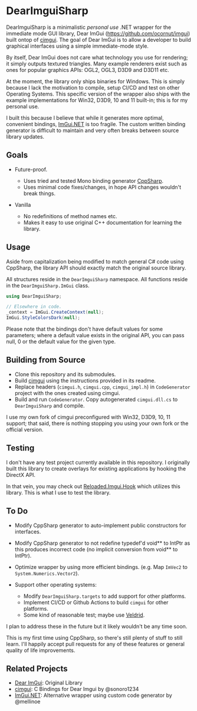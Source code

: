 # DearImguiSharp

DearImguiSharp is a minimalistic *personal use* .NET wrapper for the immediate mode GUI library, Dear ImGui (https://github.com/ocornut/imgui) built ontop of [cimgui](https://github.com/Extrawurst/cimgui). The goal of Dear ImGui is to allow a developer to build graphical interfaces using a simple immediate-mode style. 

By itself, Dear ImGui does not care what technology you use for rendering; it simply outputs textured triangles. Many example renderers exist such as ones for popular graphics APIs: OGL2, OGL3, D3D9 and D3D11 etc.

At the moment, the library only ships binaries for Windows. This is simply because I lack the motivation to compile, setup CI/CD and test on other Operating Systems. This specific version of the wrapper also ships with the example implementations for Win32, D3D9, 10 and 11 built-in; this is for my personal use.

I built this because I believe that while it generates more optimal, convenient bindings, [ImGui.NET](https://github.com/mellinoe/ImGui.NET) is too fragile. The custom written binding generator is difficult to maintain and very often breaks between source library updates.

## Goals
- Future-proof.
	- Uses tried and tested Mono binding generator [CppSharp](https://github.com/mono/CppSharp).
	- Uses minimal code fixes/changes, in hope API changes wouldn't break things.

- Vanilla
	- No redefinitions of method names etc. 
	- Makes it easy to use original C++ documentation for learning the library.

## Usage

Aside from capitalization being modified to match general C# code using CppSharp, the library API should exactly match the original source library.

All structures reside in the `DearImguiSharp` namespace.
All functions reside in the `DearImguiSharp.ImGui` class.

```csharp
using DearImguiSharp;

// Elsewhere in code.
_context = ImGui.CreateContext(null);
ImGui.StyleColorsDark(null);
```

Please note that the bindings don't have default values for some parameters; where a default value exists in the original API, you can pass null, 0 or the default value for the given type.

## Building from Source
- Clone this repository and its submodules.
- Build [cimgui](https://github.com/cimgui/cimgui) using the instructions provided in its readme.
- Replace headers (`cimgui.h`, `cimgui.cpp`, `cimgui_impl.h`) in `CodeGenerator` project with the ones created using cimgui.
- Build and run `CodeGenerator`. Copy autogenerated `cimgui.dll.cs` to `DearImguiSharp` and compile.


I use my own fork of cimgui preconfigured with Win32, D3D9, 10, 11 support; that said, there is nothing stopping you using your own fork or the official version.

## Testing

I don't have any test project currently available in this repository. I originally built this library to create overlays for existing applications by hooking the DirectX API.

In that vein, you may check out [Reloaded.Imgui.Hook](https://github.com/Sewer56/Reloaded.Imgui.Hook) which utilizes this library. This is what I use to test the library.

## To Do

- Modify CppSharp generator to auto-implement public constructors for interfaces.
- Modify CppSharp generator to not redefine typedef'd void\*\* to IntPtr as this produces incorrect code (no implicit conversion from void\*\* to IntPtr).
- Optimize wrapper by using more efficient bindings. (e.g. Map `ImVec2` to `System.Numerics.Vector2`).

- Support other operating systems:
  - Modify `DearImguiSharp.targets` to add support for other platforms.
  - Implement CI/CD or Github Actions to build `cimgui` for other platforms. 
  - Some kind of reasonable test; maybe use [Veldrid](https://github.com/mellinoe/veldrid).

I plan to address these in the future but it likely wouldn't be any time soon.

This is my first time using CppSharp, so there's still plenty of stuff to still learn.
I'll happily accept pull requests for any of these features or general quality of life improvements.

## Related Projects

- [Dear ImGui](https://github.com/ocornut/imgui): Original Library 
- [cimgui](https://github.com/cimgui/cimgui): C Bindings for Dear Imgui by @sonoro1234
- [ImGui.NET](https://github.com/mellinoe/ImGui.NET): Alternative wrapper using custom code generator by @mellinoe

